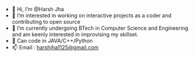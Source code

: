 - 👋 Hi, I’m @Harsh Jha
- 👀 I’m interested in working on interactive projects as a coder and contributing to open source 
- 🌱 I’m currently undergoing BTech in Computer Science and Engineering and am keenly interested in improvising my skillset.
- 💞️ Can code in JAVA/C++/Python
- 📫 Email : harshjha1125@gmail.com 

<!---
predator0789/predator0789 is a ✨ special ✨ repository because its `README.md` (this file) appears on your GitHub profile.
You can click the Preview link to take a look at your changes.
--->
